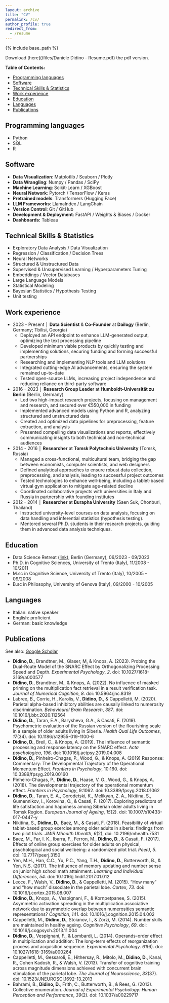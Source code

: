 ```yaml
---
layout: archive
title: "CV"
permalink: /cv/
author_profile: true
redirect_from:
  - /resume
---
```


<head>
  <link rel="icon" href="/assets/favicon.jpg" type="image/x-icon">
</head>

{% include base_path %}

Download [here](/files/Daniele Didino - Resume.pdf) the pdf version.

**Table of Contents:**
- [Programming languages](#programming-languages)
- [Software](#software)
- [Technical Skills \& Statistics](#technical-skills--statistics)
- [Work experience](#work-experience)
- [Education](#education)
- [Languages](#languages)
- [Publications](#publications)


Programming languages
------
* Python
* SQL
* R


Software
------
- **Data Visualization**: Matplotlib / Seaborn / Plotly
- **Data Wrangling**: Numpy / Pandas / SciPy
- **Machine Learning**: Scikit-Learn / XGBoost
- **Neural Network**: Pytorch / TensorFlow / Keras
- **Pretrained models**: Transformers (Hugging Face)
- **LLM Frameworks**: LlamaIndex / LangChain
- **Version Control**: Git / GitHub 
- **Development & Deployment**: FastAPI / Weights & Biases / Docker
- **Dashboards:** Tableau


Technical Skills & Statistics
------
* Exploratory Data Analysis / Data Visualization
* Regression / Classification / Decision Trees
* Neural Networks
* Structured & Unstructured Data
* Supervised & Unsupervised Learning / Hyperparameters Tuning
* Embeddings / Vector Databases
* Large Language Models
* Statistical Modeling
* Bayesian Statistics / Hypothesis Testing
* Unit testing


Work experience
------
* 2023 - Present │ **Data Scientist** & **Co-Founder** at **Dailogy** (Berlin, Germany; Tbilisi, Georgia)
  * Deployed an API endpoint to enhance LLM-generated output, optimizing the text processing pipeline
  * Developed minimum viable products by quickly testing and implementing solutions, securing funding and forming successful partnerships
  * Researching and implementing NLP tools and LLM solutions
  * Integrated cutting-edge AI advancements, ensuring the system remained up-to-date
  * Tested open-source LLMs, increasing project independence and reducing reliance on third-party software
* 2016 - 2023 │ **Research Group Leader** at **Humboldt-Universität zu Berlin** (Berlin, Germany)
  * Led two high-impact research projects, focusing on management and research, and secured over €550,000 in funding
  * Implemented advanced models using Python and R, analyzing structured and unstructured data
  * Created and optimized data pipelines for preprocessing, feature extraction, and analysis
  * Presented compelling data visualizations and reports, effectively communicating insights to both technical and non-technical audiences
* 2014 - 2016 │ **Researcher** at **Tomsk Polytechnic University** (Tomsk, Russia)
  * Managed a cross-functional, multicultural team, bridging the gap between economists, computer scientists, and web designers
  * Defined analytical approaches to ensure robust data collection, preprocessing, and analysis, leading to successful project outcomes
  * Tested technologies to enhance well-being, including a tablet-based virtual gym application to mitigate age-related decline
  * Coordinated collaborative projects with universities in Italy and Russia in partnership with founding institutes
* 2012 - 2014  │ **Researcher** at **Burapha University** (Saen Suk, Chonburi, Thailand)
  * Instructed university-level courses on data analysis, focusing on data handling and inferential statistics (hypothesis testing).
  * Mentored several Ph.D. students in their research projects, guiding them in advanced data analysis techniques.


Education
------
* Data Science Retreat ([link](https://datascienceretreat.com/)), Berlin (Germany), 06/2023 - 09/2023
* Ph.D. in Cognitive Sciences, University of Trento (Italy), 11/2008 - 10/2011
* M.sc in Cognitive Science, University of Trento (Italy), 10/2005 - 09/2008
* B.sc in Philosophy, University of Genova (Italy), 09/2000 - 10/2005


Languages
------
* Italian: native speaker
* English: proficient
* German: basic knowledge


Publications
------
See also: [Google Scholar](https://scholar.google.com/citations?user=M3qWuYcAAAAJ&hl=en&oi=ao)

* **Didino, D.**, Brandtner, M., Glaser, M, & Knops, A. (2023). Probing the Dual-Route Model of the SNARC Effect by Orthogonalizing Processing Speed and Depth. *Experimental Psychology*, *2*. doi: 10.1027/1618-3169/a000577
* **Didino, D.**, Brandtner, M., & Knops, A. (2022). No influence of masked priming on the multiplication fact retrieval in a result verification task. *Journal of Numerical Cognition*, *8*. doi: 10.5964/jnc.8319 
* Labree, B., Corrie, H., Karolis, V., **Didino, D.**, & Cappelletti, M. (2020). Parietal alpha-based inhibitory abilities are causally linked to numerosity discrimination. *Behavioural Brain Research*, *387*. doi: 10.1016/j.bbr.2020.112564
* **Didino, D.**, Taran, E.A., Barysheva, G.A., & Casati, F. (2019). Psychometric evaluation of the Russian version of the flourishing scale in a sample of older adults living in Siberia. *Health Qual Life Outcomes*, *17*(34). doi: 10.1186/s12955-019-1100-6
* **Didino, D.**, Breil, C., & Knops, A. (2019). The influence of semantic processing and response latency on the SNARC effect. *Acta psychologica*, *196*. doi: 10.1016/j.actpsy.2019.04.008
* **Didino, D.**, Pinheiro-Chagas, P., Wood, G., & Knops, A. (2019) Response: Commentary: The Developmental Trajectory of the Operational Momentum Effect. *Frontiers in Psychology*, 10:160. doi: 10.3389/fpsyg.2019.00160
* Pinheiro-Chagas, P., **Didino, D.**, Haase, V. G., Wood, G., & Knops, A. (2018). The developmental trajectory of the operational momentum effect. *Frontiers in Psychology*, 9:1062. doi: 10.3389/fpsyg.2018.01062
* **Didino, D.**, Taran, E. A., Gorodetski, K., Melikyan, Z. A., Nikitina, S., Gumennikov, I., Korovina, O., & Casati, F. (2017). Exploring predictors of life satisfaction and happiness among Siberian older adults living in Tomsk Region. *European Journal of Ageing*, *15*(2). doi: 10.1007/s10433-017-0447-y
* Nikitina, S., **Didino, D.**, Baez, M., & Casati, F. (2018). Feasibility of virtual tablet-based group exercise among older adults in siberia: findings from two pilot trials. *JMIR Mhealth Uhealth*, *6*(2), doi: 10.2196/mhealth.7531
* Baez, M., Far, I. K., Ibarra, F., Ferron, M., **Didino, D.**, & Casati, F. (2017). Effects of online group exercises for older adults on physical, psychological and social wellbeing: a randomized pilot trial. *PeerJ*, *5*. doi: 10.7717/peerj.3150
* Yen, M.H., Han, C.C., Yu, P.C., Yang, T.H., **Didino, D.**, Butterworth, B., & Yen, N.S. (2017). The influence of memory updating and number sense on junior high school math attainment. *Learning and Individual Differences*, *54*. doi: 10.1016/j.lindif.2017.01.012
* Lecce, F., Walsh, V., **Didino, D.**, & Cappelletti, M. (2015). “How many” and “how much” dissociate in the parietal lobe. *Cortex*, *73*. doi: 10.1016/j.cortex.2015.08.007
* **Didino, D.**, Knops, A., Vespignani, F., & Kornpetpanee, S. (2015). Asymmetric activation spreading in the multiplication associative network due to asymmetric overlap between numerosities semantic representations? *Cognition*, *141*. doi: 10.1016/j.cognition.2015.04.002
* Cappelletti, M., **Didino, D.**, Stoianov, I., & Zorzi, M. (2014). Number skills are maintained in healthy ageing. *Cognitive Psychology*, *69*. doi: 10.1016/j.cogpsych.2013.11.004
* **Didino, D.**, Vespignani, F., & Lombardi, L. (2014). Operands-order effect in multiplication and addition: The long-term effects of reorganization process and acquisition sequence. *Experimental Psychology*. *61*(6). doi: 10.1027/1618-3169/a000264
* Cappelletti, M., Gessaroli, E., Hithersay, R., Mitolo, M., **Didino, D.**, Kanai, R., Cohen Kadosh, R., & Walsh, V. (2013). Transfer of cognitive training across magnitude dimensions achieved with concurrent brain stimulation of the parietal lobe. *The Journal of Neuroscience*, *33*(37). doi: 10.1523/JNEUROSCI.1692-13.2013
* Bahrami, B., **Didino, D.**, Frith, C., Butterworth, B., & Rees, G. (2013). Collective enumeration. *Journal of Experimental Psychology: Human Perception and Performance*, *39*(2). doi: 10.1037/a00229717
